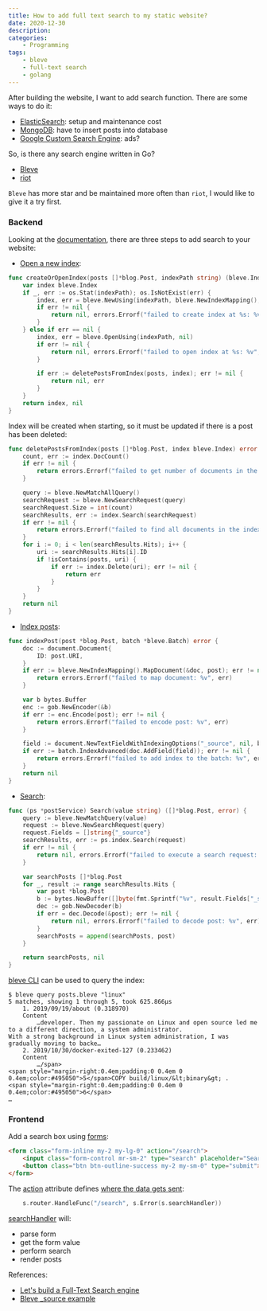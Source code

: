 ```yaml
---
title: How to add full text search to my static website?
date: 2020-12-30
description:
categories:
    - Programming
tags:
    - bleve
    - full-text search
    - golang
---
```

After building the website, I want to add search function.
There are some ways to do it:

- [ElasticSearch](https://www.elastic.co/guide/en/elasticsearch/reference/current/getting-started.html): setup and maintenance cost
- [MongoDB](https://docs.mongodb.com/manual/text-search/): have to insert posts into database
- [Google Custom Search Engine](https://programmablesearchengine.google.com/about/): ads?

So, is there any search engine written in Go?

- [Bleve](https://github.com/blevesearch/bleve)
- [riot](https://github.com/go-ego/riot)

`Bleve` has more star and be maintained more often than `riot`, I would like to give it a try first.

### Backend

Looking at the [documentation](https://blevesearch.com/docs/Getting%20Started/), there are three steps to add search to your website:

- [Open a new index](https://github.com/quantonganh/blog/blob/144fdd13e62faa0aa74f488967c187c0a8e52cc4/ondisk/search.go#L38-L55):

```go
func createOrOpenIndex(posts []*blog.Post, indexPath string) (bleve.Index, error) {
	var index bleve.Index
	if _, err := os.Stat(indexPath); os.IsNotExist(err) {
		index, err = bleve.NewUsing(indexPath, bleve.NewIndexMapping(), scorch.Name, scorch.Name, nil)
		if err != nil {
			return nil, errors.Errorf("failed to create index at %s: %v", indexPath, err)
		}
	} else if err == nil {
		index, err = bleve.OpenUsing(indexPath, nil)
		if err != nil {
			return nil, errors.Errorf("failed to open index at %s: %v", indexPath, err)
		}

		if err := deletePostsFromIndex(posts, index); err != nil {
			return nil, err
		}
	}
	return index, nil
}
```

Index will be created when starting, so it must be updated if there is a post has been deleted:

```go
func deletePostsFromIndex(posts []*blog.Post, index bleve.Index) error {
	count, err := index.DocCount()
	if err != nil {
		return errors.Errorf("failed to get number of documents in the index: %v", err)
	}

	query := bleve.NewMatchAllQuery()
	searchRequest := bleve.NewSearchRequest(query)
	searchRequest.Size = int(count)
	searchResults, err := index.Search(searchRequest)
	if err != nil {
		return errors.Errorf("failed to find all documents in the index: %v", err)
	}
	for i := 0; i < len(searchResults.Hits); i++ {
		uri := searchResults.Hits[i].ID
		if !isContains(posts, uri) {
			if err := index.Delete(uri); err != nil {
				return err
			}
		}
	}
	return nil
}
```


- [Index posts](https://github.com/quantonganh/blog/blob/144fdd13e62faa0aa74f488967c187c0a8e52cc4/ondisk/search.go#L17-L36):

```go
func indexPost(post *blog.Post, batch *bleve.Batch) error {
	doc := document.Document{
		ID: post.URI,
	}
	if err := bleve.NewIndexMapping().MapDocument(&doc, post); err != nil {
		return errors.Errorf("failed to map document: %v", err)
	}

	var b bytes.Buffer
	enc := gob.NewEncoder(&b)
	if err := enc.Encode(post); err != nil {
		return errors.Errorf("failed to encode post: %v", err)
	}

	field := document.NewTextFieldWithIndexingOptions("_source", nil, b.Bytes(), document.StoreField)
	if err := batch.IndexAdvanced(doc.AddField(field)); err != nil {
		return errors.Errorf("failed to add index to the batch: %v", err)
	}
	return nil
}
```

- [Search](https://github.com/quantonganh/blog/blob/144fdd13e62faa0aa74f488967c187c0a8e52cc4/ondisk/search.go#L92-L113):

```go
func (ps *postService) Search(value string) ([]*blog.Post, error) {
	query := bleve.NewMatchQuery(value)
	request := bleve.NewSearchRequest(query)
	request.Fields = []string{"_source"}
	searchResults, err := ps.index.Search(request)
	if err != nil {
		return nil, errors.Errorf("failed to execute a search request: %v", err)
	}

	var searchPosts []*blog.Post
	for _, result := range searchResults.Hits {
		var post *blog.Post
		b := bytes.NewBuffer([]byte(fmt.Sprintf("%v", result.Fields["_source"])))
		dec := gob.NewDecoder(b)
		if err = dec.Decode(&post); err != nil {
			return nil, errors.Errorf("failed to decode post: %v", err)
		}
		searchPosts = append(searchPosts, post)
	}

	return searchPosts, nil
}
```

[bleve CLI](https://blevesearch.com/docs/bleve/) can be used to query the index:

```shell
$ bleve query posts.bleve "linux"
5 matches, showing 1 through 5, took 625.866µs
    1. 2019/09/19/about (0.318970)
	Content
		…developer. Then my passionate on Linux and open source led me to a different direction, a system administrator.
With a strong background in Linux system administration, I was gradually moving to backe…
    2. 2019/10/30/docker-exited-127 (0.233462)
	Content
		…/span>
<span style="margin-right:0.4em;padding:0 0.4em 0 0.4em;color:#495050">5</span>COPY build/linux/&lt;binary&gt; .
<span style="margin-right:0.4em;padding:0 0.4em 0 0.4em;color:#495050">6</span>
…
```

### Frontend

Add a search box using [forms](https://getbootstrap.com/docs/4.6/components/forms/):

```html
<form class="form-inline my-2 my-lg-0" action="/search">
    <input class="form-control mr-sm-2" type="search" placeholder="Search" aria-label="Search" name="q">
    <button class="btn btn-outline-success my-2 my-sm-0" type="submit">Search</button>
</form>
```

The [action](https://developer.mozilla.org/en-US/docs/Web/HTML/Element/form#attr-action) attribute defines [where the data gets sent](https://github.com/quantonganh/blog/blob/665f775620c8df1922fa1a48c6a6ffb78ffb4759/http/server.go#L106):

```go
	s.router.HandleFunc("/search", s.Error(s.searchHandler))
```

[searchHandler](https://github.com/quantonganh/blog/blob/8d16352ce5f562f28f0665b993a8650ca2992f86/http/search.go#L7-L32) will:

- parse form
- get the form value
- perform search
- render posts

References:

- [Let's build a Full-Text Search engine](https://artem.krylysov.com/blog/2020/07/28/lets-build-a-full-text-search-engine/)
- [Bleve _source example](https://gist.github.com/michaeljs1990/25f9949c10ab64d971422dda44feea0e)